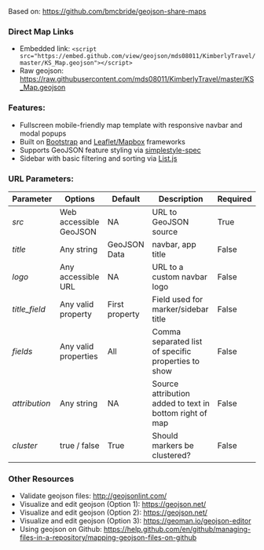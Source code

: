 Based on: https://github.com/bmcbride/geojson-share-maps

### Direct Map Links
- Embedded link: ```<script src="https://embed.github.com/view/geojson/mds08011/KimberlyTravel/master/KS_Map.geojson"></script>```
- Raw geojson: https://raw.githubusercontent.com/mds08011/KimberlyTravel/master/KS_Map.geojson

### Features:

- Fullscreen mobile-friendly map template with responsive navbar and modal popups
- Built on [Bootstrap](http://getbootstrap.com/) and [Leaflet/Mapbox](http://leafletjs.com/) frameworks
- Supports GeoJSON feature styling via [simplestyle-spec](https://github.com/mapbox/simplestyle-spec/)
- Sidebar with basic filtering and sorting via [List.js](http://www.listjs.com/)


### URL Parameters:

| Parameter     | Options                 | Default       | Description                                              | Required |
| ------------- | ----------------------- | ------------- | -------------------------------------------------------- | -------- |
| _src_         | Web accessible GeoJSON  | NA            | URL to GeoJSON source                                    | True     |
| _title_       | Any string              | GeoJSON Data  | navbar, app title                                        | False    |
| _logo_        | Any accessible URL      | NA            | URL to a custom navbar logo                              | False    |
| _title_field_ | Any valid property      | First property| Field used for marker/sidebar title                      | False    |
| _fields_      | Any valid properties    | All           | Comma separated list of specific properties to show      | False    |
| _attribution_ | Any string              | NA            | Source attribution added to text in bottom right of map  | False    |
| _cluster_     | true / false            | True          | Should markers be clustered?                             | False    |

### Other Resources

- Validate geojson files: http://geojsonlint.com/
- Visualize and edit geojson (Option 1): https://geojson.net/
- Visualize and edit geojson (Option 2): https://geojson.net/
- Visualize and edit geojson (Option 3): https://geoman.io/geojson-editor
- Using geojson on Github: https://help.github.com/en/github/managing-files-in-a-repository/mapping-geojson-files-on-github
